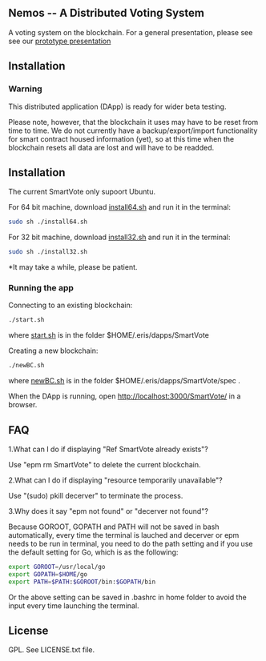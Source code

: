 ## Nemos -- A Distributed Voting System

A voting system on the blockchain. For a general presentation, please see see our [prototype presentation](https://www.scribd.com/doc/295045463/Nemos-Prototype-Presentation)

## Installation

### Warning

This distributed application (DApp) is ready for wider beta testing.

Please note, however, that the blockchain it uses may have to be reset from time to time. We do not currently have a backup/export/import functionality for smart contract housed information (yet), so at this time when the blockchain resets all data are lost and will have to be readded.

## Installation
The current SmartVote only supoort Ubuntu.

For 64 bit machine, download [install64.sh](https://github.com/netparty-france/nemos.io/blob/master/install64.sh) and run it in the terminal:

```bash
sudo sh ./install64.sh
```

For 32 bit machine, download [install32.sh](https://github.com/netparty-france/nemos.io/blob/master/install32.sh) and run it in the terminal:

```bash
sudo sh ./install32.sh
```

*It may take a while, please be patient.

### Running the app

Connecting to an existing blockchain:

```bash
./start.sh
```

where [start.sh](https://github.com/NetParty-France/Nemos.io/blob/master/start.sh) is in the folder $HOME/.eris/dapps/SmartVote

Creating a new blockchain:

```bash
./newBC.sh
```

where [newBC.sh](https://github.com/NetParty-France/Nemos.io/blob/master/spec/newBC.sh) is in the folder $HOME/.eris/dapps/SmartVote/spec .

When the DApp is running, open [http://localhost:3000/SmartVote/](http://localhost:3000/SmartVote/) in a browser.

## FAQ

1.What can I do if displaying "Ref SmartVote already exists"?

Use "epm rm SmartVote" to delete the current blockchain.

2.What can I do if displaying "resource temporarily unavailable"?

Use "(sudo) pkill decerver" to terminate the process.

3.Why does it say "epm not found" or "decerver not found"?

Because GOROOT, GOPATH and PATH will not be saved in bash automatically, every time the terminal is lauched and decerver or epm needs to be run in terminal, you need to do the path setting and if you use the default setting for Go, which is as the following:

```bash
export GOROOT=/usr/local/go
export GOPATH=$HOME/go
export PATH=$PATH:$GOROOT/bin:$GOPATH/bin
```

Or the above setting can be saved in .bashrc in home folder to avoid the input every time launching the terminal.

## License

GPL. See LICENSE.txt file.
